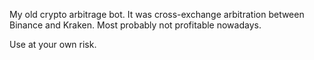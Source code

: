 My old crypto arbitrage bot. It was cross-exchange arbitration between Binance and Kraken. Most probably not profitable nowadays.

Use at your own risk.
